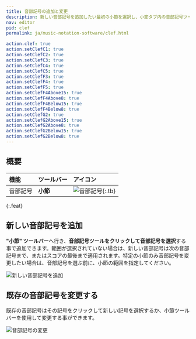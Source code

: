 ```yaml
---
title: 音部記号の追加と変更
description: 新しい音部記号を追加したい最初の小節を選択し、小節タブ内の音部記号ツールをクリックして、お好みで選択します。
nav: editor
pid: clef
permalink: ja/music-notation-software/clef.html

action.clef: true
action.setClefC1: true
action.setClefC2: true
action.setClefC3: true
action.setClefC4: true
action.setClefC5: true
action.setClefF3: true
action.setClefF4: true
action.setClefF5: true
action.setClefF4Above15: true
action.setClefF4Above8: true
action.setClefF4Below15: true
action.setClefF4Below8: true
action.setClefG2: true
action.setClefG2Above15: true
action.setClefG2Above8: true
action.setClefG2Below15: true
action.setClefG2Below8: true
---
```


## 概要

| 機能 | ツールバー | アイコン |
|:--------|:--------|:-----|
| 音部記号 | **小節** | ![音部記号](https://prod.flat-cdn.com/img/icons/editorActions/clef.svg){:.tb} |
{:.feat}

## 新しい音部記号を追加

**"小節" ツールバー**へ行き、**音部記号ツールをクリックして音部記号を選択**する事で追加できます。範囲が選択されていない場合は、新しい音部記号は次の音部記号まで、またはスコアの最後まで適用されます。特定の小節のみ音部記号を変更したい場合は、音部記号を選ぶ前に、小節の範囲を指定してください。

![新しい音部記号を追加](/help/assets/img/editor/clef.png)

## 既存の音部記号を変更する

既存の音部記号はその記号をクリックして新しい記号を選択するか、小節ツールバーを使用して変更する事ができます。

![音部記号の変更](/help/assets/img/editor/clef-change.png)
